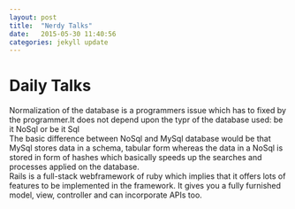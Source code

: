 ```yaml
---
layout: post
title:  "Nerdy Talks"
date:   2015-05-30 11:40:56
categories: jekyll update
---
```


<h1>Daily Talks</h1>

<p1>Normalization of the database is a programmers issue which has to fixed by the programmer.It does not depend upon the typr of the database used: be it NoSql or be it Sql</p1>
<br>
<p2>The basic difference between NoSql and MySql database would be that MySql stores data in a schema, tabular form whereas the data in a NoSql is stored in form of hashes which basically speeds up the searches and processes applied on the database.</p2>
<br>
<p3>Rails is a full-stack webframework of ruby which implies that it offers lots of features to be implemented in the framework. It gives you a fully furnished model, view, controller and can incorporate APIs too.</p3>